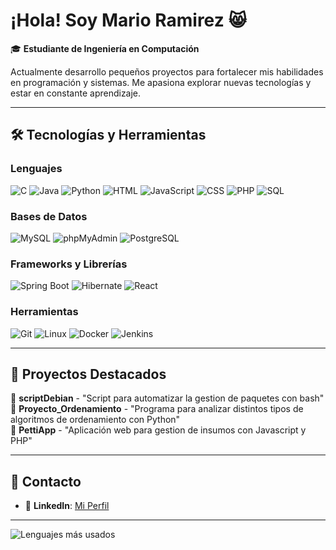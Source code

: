 # ¡Hola! Soy Mario Ramirez 😸

🎓 **Estudiante de Ingeniería en Computación** 

Actualmente desarrollo pequeños proyectos para fortalecer mis habilidades en programación y sistemas. Me apasiona explorar nuevas tecnologías y estar en constante aprendizaje. 

---

## 🛠️ Tecnologías y Herramientas

### **Lenguajes**  
![C](https://img.shields.io/badge/C-A8B9CC?style=for-the-badge&logo=c&logoColor=black)
![Java](https://img.shields.io/badge/Java-007396?style=for-the-badge&logo=java&logoColor=white)
![Python](https://img.shields.io/badge/Python-3776AB?style=for-the-badge&logo=python&logoColor=white)
![HTML](https://img.shields.io/badge/HTML-E34F26?style=for-the-badge&logo=html5&logoColor=white)
![JavaScript](https://img.shields.io/badge/JavaScript-F7DF1E?style=for-the-badge&logo=javascript&logoColor=black)
![CSS](https://img.shields.io/badge/CSS-1572B6?style=for-the-badge&logo=css3&logoColor=white)
![PHP](https://img.shields.io/badge/PHP-777BB4?style=for-the-badge&logo=php&logoColor=white)
![SQL](https://img.shields.io/badge/SQL-4479A1?style=for-the-badge&logo=postgresql&logoColor=white)

### **Bases de Datos**  
![MySQL](https://img.shields.io/badge/MySQL-005C84?style=for-the-badge&logo=mysql&logoColor=white)
![phpMyAdmin](https://img.shields.io/badge/phpMyAdmin-FF6B6B?style=for-the-badge&logo=php&logoColor=white)
![PostgreSQL](https://img.shields.io/badge/PostgreSQL-316192?style=for-the-badge&logo=postgresql&logoColor=white)

### **Frameworks y Librerías**  
![Spring Boot](https://img.shields.io/badge/Spring%20Boot-6DB33F?style=for-the-badge&logo=spring-boot&logoColor=white)
![Hibernate](https://img.shields.io/badge/Hibernate-59666C?style=for-the-badge&logo=hibernate&logoColor=white)
![React](https://img.shields.io/badge/React-61DAFB?style=for-the-badge&logo=react&logoColor=black)

### **Herramientas**  
![Git](https://img.shields.io/badge/Git-F05032?style=for-the-badge&logo=git&logoColor=white)
![Linux](https://img.shields.io/badge/Linux-FCC624?style=for-the-badge&logo=linux&logoColor=black)
![Docker](https://img.shields.io/badge/Docker-2496ED?style=for-the-badge&logo=docker&logoColor=white)
![Jenkins](https://img.shields.io/badge/Jenkins-D24939?style=for-the-badge&logo=jenkins&logoColor=white)

---

## 🌟 Proyectos Destacados 
🔗 **scriptDebian** - "Script para automatizar la gestion de paquetes con bash"  
🔗 **Proyecto_Ordenamiento** - "Programa para analizar distintos tipos de algoritmos de ordenamiento con Python"  
🔗 **PettiApp** - "Aplicación web para gestion de insumos con Javascript y PHP"  

---

## 📩 Contacto  
<!--- ✉️ **Email**: [tuemail@ejemplo.com](mailto:tuemail@ejemplo.com)-->
- 💼 **LinkedIn**: [Mi Perfil](https://www.linkedin.com/in/mario-ramirez-abab9a318/)

---
![Lenguajes más usados](https://github-readme-stats.vercel.app/api/top-langs/?username=p3p3p3k4z&layout=compact&theme=radical&hide=html,css)
